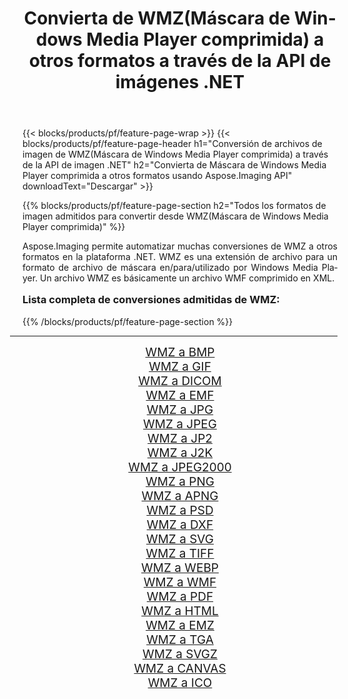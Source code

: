 ﻿---
title: Convierta de WMZ(Máscara de Windows Media Player comprimida) a otros formatos a través de la API de imágenes .NET 
weight: 3920
url: /es/net/conversion/from/wmz/ 
lang: es
langdirlevel: 2
locales: zh-hans,ja,it,ru,de,es,fr,nl,id,lt,pl,pt,vi,tr,ko,zh-hant,ar,hi,th,sv,cs,uk,he
description: Usando Aspose.Imaging puede convertir fácilmente de WMZ(Máscara de Windows Media Player comprimida) a otros formatos
---

{{< blocks/products/pf/feature-page-wrap >}}
{{< blocks/products/pf/feature-page-header h1="Conversión de archivos de imagen de WMZ(Máscara de Windows Media Player comprimida) a través de la API de imagen .NET" h2="Convierta de Máscara de Windows Media Player comprimida a otros formatos usando Aspose.Imaging API" downloadText="Descargar" >}}


{{% blocks/products/pf/feature-page-section  h2="Todos los formatos de imagen admitidos para convertir desde WMZ(Máscara de Windows Media Player comprimida)" %}}
<p align=justify>Aspose.Imaging permite automatizar muchas conversiones de WMZ a otros formatos en la plataforma .NET. WMZ es una extensión de archivo para un formato de archivo de máscara en/para/utilizado por Windows Media Player. Un archivo WMZ es básicamente un archivo WMF comprimido en XML.</p>
<h3 style="margin-top:16px;">
Lista completa de conversiones admitidas de WMZ:
</h3>
{{% /blocks/products/pf/feature-page-section %}}
<div class="container-fluid productfamilypage bg-gray">
    <div class="convertypes bg-gray agp-content section">
        <div class="container">
		<hr style="margin-left:-20px;"/>
		<div class="row other-converters" style="gap: 10px;font-size: 19px;text-align:center;">
		    <div class='col-md-3 other-converter remove-lp remove-rp'><a href="/imaging/es/net/conversion/wmz-to-bmp/" style="padding:15px;">WMZ a BMP</a></div><div class='col-md-3 other-converter remove-lp remove-rp'><a href="/imaging/es/net/conversion/wmz-to-gif/" style="padding:15px;">WMZ a GIF</a></div><div class='col-md-3 other-converter remove-lp remove-rp'><a href="/imaging/es/net/conversion/wmz-to-dicom/" style="padding:15px;">WMZ a DICOM</a></div><div class='col-md-3 other-converter remove-lp remove-rp'><a href="/imaging/es/net/conversion/wmz-to-emf/" style="padding:15px;">WMZ a EMF</a></div><div class='col-md-3 other-converter remove-lp remove-rp'><a href="/imaging/es/net/conversion/wmz-to-jpg/" style="padding:15px;">WMZ a JPG</a></div><div class='col-md-3 other-converter remove-lp remove-rp'><a href="/imaging/es/net/conversion/wmz-to-jpeg/" style="padding:15px;">WMZ a JPEG</a></div><div class='col-md-3 other-converter remove-lp remove-rp'><a href="/imaging/es/net/conversion/wmz-to-jp2/" style="padding:15px;">WMZ a JP2</a></div><div class='col-md-3 other-converter remove-lp remove-rp'><a href="/imaging/es/net/conversion/wmz-to-j2k/" style="padding:15px;">WMZ a J2K</a></div><div class='col-md-3 other-converter remove-lp remove-rp'><a href="/imaging/es/net/conversion/wmz-to-jpeg2000/" style="padding:15px;">WMZ a JPEG2000</a></div><div class='col-md-3 other-converter remove-lp remove-rp'><a href="/imaging/es/net/conversion/wmz-to-png/" style="padding:15px;">WMZ a PNG</a></div><div class='col-md-3 other-converter remove-lp remove-rp'><a href="/imaging/es/net/conversion/wmz-to-apng/" style="padding:15px;">WMZ a APNG</a></div><div class='col-md-3 other-converter remove-lp remove-rp'><a href="/imaging/es/net/conversion/wmz-to-psd/" style="padding:15px;">WMZ a PSD</a></div><div class='col-md-3 other-converter remove-lp remove-rp'><a href="/imaging/es/net/conversion/wmz-to-dxf/" style="padding:15px;">WMZ a DXF</a></div><div class='col-md-3 other-converter remove-lp remove-rp'><a href="/imaging/es/net/conversion/wmz-to-svg/" style="padding:15px;">WMZ a SVG</a></div><div class='col-md-3 other-converter remove-lp remove-rp'><a href="/imaging/es/net/conversion/wmz-to-tiff/" style="padding:15px;">WMZ a TIFF</a></div><div class='col-md-3 other-converter remove-lp remove-rp'><a href="/imaging/es/net/conversion/wmz-to-webp/" style="padding:15px;">WMZ a WEBP</a></div><div class='col-md-3 other-converter remove-lp remove-rp'><a href="/imaging/es/net/conversion/wmz-to-wmf/" style="padding:15px;">WMZ a WMF</a></div><div class='col-md-3 other-converter remove-lp remove-rp'><a href="/imaging/es/net/conversion/wmz-to-pdf/" style="padding:15px;">WMZ a PDF</a></div><div class='col-md-3 other-converter remove-lp remove-rp'><a href="/imaging/es/net/conversion/wmz-to-html/" style="padding:15px;">WMZ a HTML</a></div><div class='col-md-3 other-converter remove-lp remove-rp'><a href="/imaging/es/net/conversion/wmz-to-emz/" style="padding:15px;">WMZ a EMZ</a></div><div class='col-md-3 other-converter remove-lp remove-rp'><a href="/imaging/es/net/conversion/wmz-to-tga/" style="padding:15px;">WMZ a TGA</a></div><div class='col-md-3 other-converter remove-lp remove-rp'><a href="/imaging/es/net/conversion/wmz-to-svgz/" style="padding:15px;">WMZ a SVGZ</a></div><div class='col-md-3 other-converter remove-lp remove-rp'><a href="/imaging/es/net/conversion/wmz-to-canvas/" style="padding:15px;">WMZ a CANVAS</a></div><div class='col-md-3 other-converter remove-lp remove-rp'><a href="/imaging/es/net/conversion/wmz-to-ico/" style="padding:15px;">WMZ a ICO</a></div>
                </div>
        </div>
    </div>
</div>
<br/>

